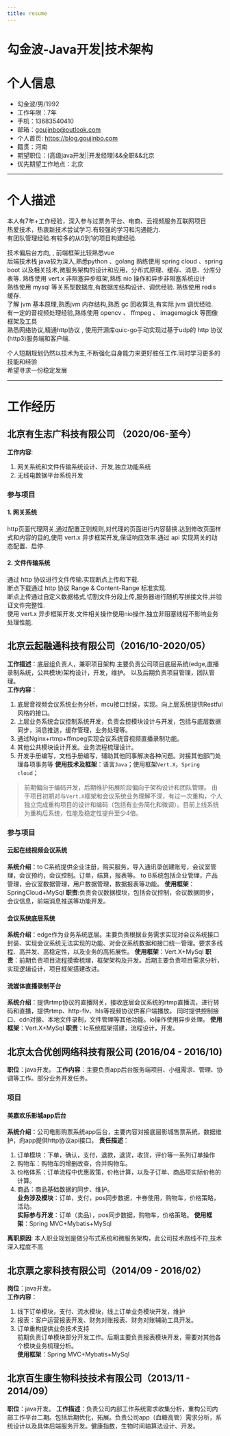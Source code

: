 ```yaml
---
title: resume
---
```


# 勾金波-Java开发|技术架构


# 个人信息
* 勾金波/男/1992
* 工作年限：7年
* 手机：13683540410
* 邮箱：<goujinbo@outlook.com>
* 个人首页: https://blog.goujinbo.com
* 籍贯：河南
* 期望职位：(高级java开发||开发经理)&&全职&&北京 
* 优先期望工作地点：北京

---
# 个人描述
本人有7年+工作经验，深入参与过票务平台、电商、云视频服务互联网项目  
热爱技术，热衷新技术尝试学习.有较强的学习和沟通能力.  
有团队管理经验.有较多的从0到1的项目构建经验.  

技术偏后台方向, , 前端框架比较熟悉vue  
后端技术栈 java较为深入,熟悉python 、golang
熟练使用 spring cloud 、spring boot 以及相关技术,微服务架构的设计和应用，分布式原理、缓存、消息、分库分表等.
熟练使用 vert.x 非阻塞异步框架,熟练 nio 操作和异步非阻塞系统设计    
熟练使用 mysql 等关系型数据库,有数据库结构设计、调优经验. 熟练使用 redis 缓存.  
了解 jvm 基本原理,熟悉jvm 内存结构,熟悉 gc 回收算法,有实际 jvm 调优经验.  
有一定的音视频处理经验,熟练使用 opencv 、 ffmpeg 、 imagemagick 等图像框架及工具  
熟悉网络协议,精通http协议 , 使用开源库quic-go手动实现过基于udp的 http 协议(http3)服务端和客户端.  

个人短期规划仍然以技术为主,不断强化自身能力来更好胜任工作.同时学习更多的技能和经验  
希望寻求一份稳定发展 

---

# 工作经历  

## 北京有生志广科技有限公司 （2020/06-至今）
**工作内容**:  
1. 网关系统和文件传输系统设计、开发,独立功能系统
2. 无线电数据平台系统开发

### 参与项目

#### 1. 网关系统
http页面代理网关,通过配置正则规则,对代理的页面进行内容替换.达到修改页面样式和内容的目的,使用 vert.x 异步框架开发,保证响应效率.通过 api 实现网关的动态配置、启停.

#### 2. 文件传输系统
通过 http 协议进行文件传输.实现断点上传和下载.  
断点下载通过 http 协议 Range & Content-Range 标准实现.  
断点上传通过自定义数据格式,切割文件分段上传,服务器进行随机写拼接文件,并验证文件完整性.  
使用 vert.x 异步框架开发.文件相关操作使用nio操作.独立非阻塞线程不影响业务处理性能.

## 北京云起融通科技有限公司（2016/10-2020/05）  
**工作描述**：底层组负责人，兼职项目架构.主要负责公司项目底层系统(edge,直播录制系统，公共模块)架构设计，开发，维护。 以及后期负责项目管理，团队管理。   
**工作内容**：
1. 底层音视频会议系统业务分析，mcu接口封装，实现。向上层系统提供Restful风格的接口。
2. 上层业务系统会议控制系统开发，负责会控模块设计与开发，包括与底层数据同步，消息推送，缓存管理，业务处理等。
3. 通过Nginx+rtmp+ffmpeg实现会议系统音视频直播录制功能。  
4. 其他公共模块设计开发。业务流程梳理设计。  
5. 开发手册编写，文档手册编写，辅助其他同事解决各种问题。对接其他部门处理各项事务等
**使用技术及框架**：语言`Java`；使用框架`Vert.X`，`Spring cloud`；  

> 前期偏向于编码开发，后期维护拓展阶段偏向于架构设计和团队管理。 由于项目初期对与`Vert.X`框架和会议系统业务理解不深，有过一次重构，个人独立完成重构项目的设计和编码（包括有业务简化和微调）。目前上线系统为重构后系统，性能及稳定性提升至少4倍。

### 参与项目
#### 云起在线视频会议系统
**系统介绍**：to C系统提供企业注册，购买服务，导入通讯录创建账号，会议室管理，会议预约，会议控制。订单，结算，报表等。
to B系统包括企业管理，产品管理，会议室数据管理，用户数据管理，数据报表等功能。
**使用框架**：SpringCloud+MySql
**职责**:负责会议数据模块，包括会议控制，会议数据同步，会议信息，前端消息推送等功能开发。
#### 会议系统底层系统
**系统介绍**：edge作为业务系统底层。主要负责根据业务需求实现对会议系统接口封装、实现会议系统无法实现的功能、对会议系统数据和接口统一管理。要求多线程、高并发、高稳定性，以及业务的高拓展性。
**使用框架**：Vert.X+MySql
**职责**：前期负责项目流程摸索梳理，框架架构及开发。后期主要负责项目需求分析，实现逻辑设计，项目框架搭建改进。  
#### 流媒体直播录制平台
**系统介绍**：提供rtmp协议的直播网关，接收底层会议系统的rtmp直播流，进行转码和直播，提供rtmp、http-flv、hls等视频协议供客户端播放。
同时提供控制接口、cdn对接、本地文件录制，文件管理等其他功能。io操作使用异步处理。
**使用框架**：Vert.X+MySql
**职责**：lc系统框架搭建，流程设计，开发。

## 北京太合优创网络科技有限公司 (2016/04 - 2016/10)
**职位**：java开发。
**工作内容**：主要负责app后台服务端项目、小组需求、管理、协调等工作。部分业务开发任务。  
### 项目
#### 美嘉欢乐影城app后台
**系统介绍**：公司电影购票系统app后台，主要内容对接底层影城售票系统，数据维护，向app提供http协议api接口。
**责任描述**：
1. 订单模块：下单，确认，支付，退款，退货，收货，评价等一系列订单操作
2. 购物车：购物车的增删改查，合并购物车。  
3. 价格体系：订单流程中优惠政策，价格计算，以及子订单、商品项实际价格的计算。  
4. 商品：商品基础数据的同步、维护。   
**业务涉及模块**：订单，支付，pos同步数据，卡券使用，购物车，价格策略，活动。  
**实际参与开发**：订单（卖品），pos同步数据，购物车，价格策略。
**使用框架**：Spring MVC+Mybatis+MySql

**离职原因**: 本人职业规划是做分布式系统和微服务架构，此公司技术路线不符,技术深入程度不高

## 北京票之家科技有限公司（2014/09 - 2016/02）
**岗位**：java开发。  
**工作内容**：  
1. 线下订单模块，支付、流水模块，线上订单业务模块开发，维护 
2. 报表：客户运营报表开发、财务对账报表、财务对账辅助工具开发。  
3. 订单重构提供业务技术支持  
前期负责订单模块部分开发工作。后期主要负责报表模块开发，需要对其他各个模块业务梳理分析。  
**使用框架**：Spring MVC+Mybatis+MySql

## 北京百生康生物科技技术有限公司（2013/11 - 2014/09）
**职位**：java开发。
**工作描述**：负责公司内部工作系统需求收集分析，重构公司内部工作平台二期。包括后期优化，拓展。负责公司app（血糖高管）需求分析，系统设计以及具体后端服务开发。健康指数，生物时间轴算法设计、开发。